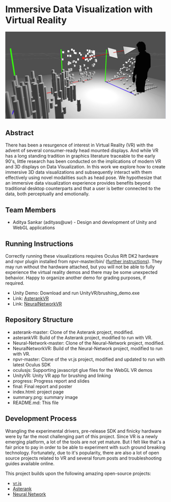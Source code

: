 # Immersive Data Visualization with Virtual Reality
![Summary Image](summary.png "User selects data point in VR" )
## Abstract
There has been a resurgence of interest in Virtual Reality (VR) with the advent of several consumer-ready head mounted displays. And while VR has a long standing tradition in graphics literature traceable to the early 90's, little research has been conducted on the implications of modern VR and 3D displays on Data Visualization. In this work we explore how to create immersive 3D data visualizations and subsequently interact with them effectively using novel modalities such as head pose. We hypothesize that an immersive data visualization experience provides benefits beyond traditional desktop counterparts and that a user is better connected to the data, both perceptually and emotionally.

## Team Members
- Aditya Sankar (adityas@uw) - Design and development of Unity and WebGL applications

## Running Instructions
Correctly running these visualizations requires Oculus Rift DK2 hardware and npvr plugin installed from npvr-master/bin/ ([further instructions](https://github.com/benvanik/vr.js/)). They may run without the hardware attached, but you will not be able to fully experience the virtual reality demos and there may be some unexpected behavior. Happy to organize another demo for grading purposes, if required.

* Unity Demo: Download and run UnityVR/brushing_demo.exe
* Link: [AsterankVR](http://homes.cs.washington.edu/~aditya/files/misc/fp-adityas/asterankVR)
* Link: [NeuralNetworkVR](http://homes.cs.washington.edu/~aditya/files/misc/fp-adityas/NeuralNetworkVR)

## Repository Structure
* asterank-master: Clone of the Asterank project, modified.
* asterankVR: Build of the Asterank project, modified to run with VR.
* Neural-Network-master: Clone of the Neural-Network project, modified.
* NeuralNetworkVR: Build of the Neural-Network project, modified to run with VR.
* npvr-master: Clone of the vr.js project, modified and updated to run with latest Oculus SDK
* oculusjs: Supporting javascript glue files for the WebGL VR demos
* UnityVR: Unity VR app for brushing and linking
* progress: Progress report and slides
* final: Final report and poster
* index.html: project page
* summary.png: summary image
* README.md: This file



## Development Process
Wrangling the experimental drivers, pre-release SDK and finicky hardware were by far the most challenging part of this project. Since VR is a newly emerging platform, a lot of the tools are not yet mature. But I felt like that's a fair price to pay in order to be able to experiment with such ground breaking technology. Fortunately, due to it's popularity, there are also a lot of open source projects related to VR and several forum posts and troubleshooting guides available online.

This project builds upon the following amazing open-source projects:

* [vr.js](https://github.com/benvanik/vr.js/)
* [Asterank](https://github.com/typpo/asterank)
* [Neural Network](https://github.com/nxxcxx/Neural-Network)

